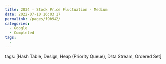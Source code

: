 ```yaml
---
title: 2034 - Stock Price Fluctuation - Medium
date: 2022-07-10 16:03:17
permalink: /pages/f9b942/
categories:
  - Google
  - Completed
tags:
  - 
---
```

tags: [Hash Table, Design, Heap (Priority Queue), Data Stream, Ordered Set]